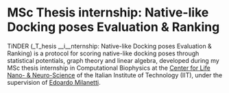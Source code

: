 # MSc Thesis internship: Native-like Docking poses Evaluation & Ranking
TiNDER (_T_hesis __i__nternship: Native-like Docking poses Evaluation & Ranking) is a protocol for scoring native-like docking poses through statistical potentials, graph theory and linear algebra, developed during my MSc thesis internship in Computational Biophysics at the [Center for Life Nano- & Neuro-Science](https://www.iit.it/it/clns-sapienza) of the Italian Institute of Technology (IIT), under the supervision of [Edoardo Milanetti](https://scholar.google.it/citations?user=Pc8OAWsAAAAJ&hl=it).
